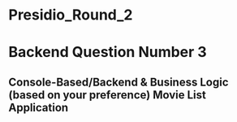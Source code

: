 # Presidio_Round_2
# Backend Question Number 3
## Console-Based/Backend & Business Logic (based on your preference) Movie List Application
